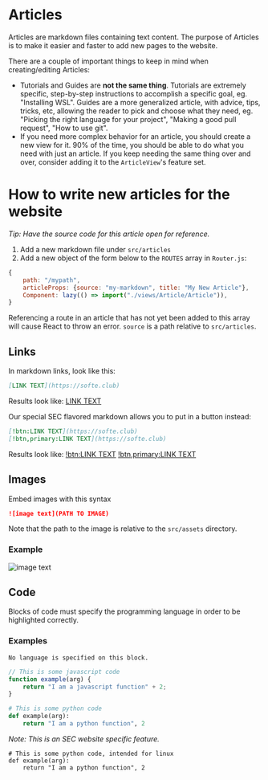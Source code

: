# Articles

Articles are markdown files containing text content. The purpose of Articles is to make it easier and faster to add new pages to the website.

There are a couple of important things to keep in mind when creating/editing Articles:

-   Tutorials and Guides are **not the same thing**. Tutorials are extremely specific, step-by-step instructions to accomplish a specific goal, eg. "Installing WSL". Guides are a more generalized article, with advice, tips, tricks, etc, allowing the reader to pick and choose what they need, eg. "Picking the right language for your project", "Making a good pull request", "How to use git".
-   If you need more complex behavior for an article, you should create a new view for it. 90% of the time, you should be able to do what you need with just an article. If you keep needing the same thing over and over, consider adding it to the `ArticleView`'s feature set.

# How to write new articles for the website

_Tip: Have the source code for this article open for reference._

1. Add a new markdown file under `src/articles`
2. Add a new object of the form below to the `ROUTES` array in `Router.js`:

```javascript
{
	path: "/mypath",
	articleProps: {source: "my-markdown", title: "My New Article"},
	Component: lazy(() => import("./views/Article/Article")),
}
```

Referencing a route in an article that has not yet been added to this array will cause
React to throw an error. `source` is a path relative to `src/articles`.

## Links

In markdown links, look like this:

```markdown
[LINK TEXT](https://softe.club)
```

Results look like:
[LINK TEXT](https://softe.club)

Our special SEC flavored markdown allows you to put in a button instead:

```markdown
[!btn:LINK TEXT](https://softe.club)
[!btn,primary:LINK TEXT](https://softe.club)
```

Results look like:
[!btn:LINK TEXT](https://softe.club)
[!btn,primary:LINK TEXT](https://softe.club)

## Images

Embed images with this syntax

```markdown
![image text](PATH TO IMAGE)
```

Note that the path to the image is relative to the `src/assets` directory.

### Example

![image text](sec-logo.png)

## Code

Blocks of code must specify the programming language in order to be highlighted correctly.

### Examples

```
No language is specified on this block.
```

```javascript
// This is some javascript code
function example(arg) {
	return "I am a javascript function" + 2;
}
```

```python
# This is some python code
def example(arg):
	return "I am a python function", 2
```

_Note: This is an SEC website specific feature._

```python,linux
# This is some python code, intended for linux
def example(arg):
	return "I am a python function", 2
```
